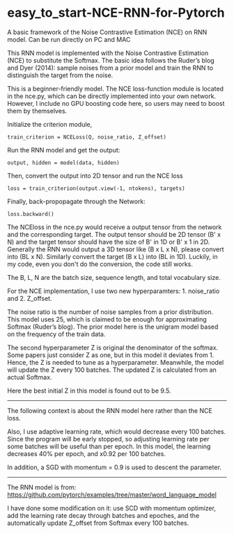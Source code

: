 # easy_to_start-NCE-RNN-for-Pytorch
A basic framework of the Noise Contrastive Estimation (NCE) on RNN model. Can be run directly on PC and MAC



This RNN model is implemented with the Noise Contrastive Estimation (NCE) to substitute the Softmax. The basic idea follows the Ruder’s blog and Dyer (2014): sample noises from a prior model and train the RNN to distinguish the target from the noise.

This is a beginner-friendly model. The NCE loss-function module is located in the nce.py, which can be directly implemented into your own network. However, I include no GPU boosting code here, so users may need to boost them by themselves.


Initialize the criterion module,

`train_criterion = NCELoss(Q, noise_ratio, Z_offset)`


Run the RNN model and get the output:

`output, hidden = model(data, hidden)`

Then, convert the output into 2D tensor and run the NCE loss

`loss = train_criterion(output.view(-1, ntokens), targets)`

Finally, back-propopagate through the Network:

`loss.backward()`

The NCEloss in the nce.py would receive a output tensor from the network and the corresponding target. The output tensor should be 2D tensor (B' x N) and the target tensor should have the size of B' in 1D or B' x 1 in 2D. Generally the RNN would output a 3D tensor like (B x L x N), please convert into (BL x N). Similarly convert the target (B x L) into (BL in 1D). Luckily, in my code, even you don't do the conversion, the code still works.

The B, L, N are the batch size, sequence length, and total vocabulary size.

For the NCE implementation, I use two new hyperparamters:  1. noise_ratio and 2. Z_offset. 

The noise ratio is the number of noise samples from a prior distribution. This model uses 25, which is claimed to be enough for approximating Softmax (Ruder’s blog). The prior model here is the unigram model based on the frequency of the train data. 

The second hyperparameter Z is original the denominator of the softmax. Some papers just consider Z as one, but in this model it deviates from 1. Hence, the Z is needed to tune as a hyperparameter. Meanwhile, the model will update the Z every 100 batches. The updated Z is calculated from an actual Softmax.

Here the best initial Z in this model is found out to be 9.5.

------------------------------------------------------------------------------------------------------------------------------
The following context is about the RNN model here rather than the NCE loss.

Also, I use adaptive learning rate, which would decrease every 100 batches. Since the program will be early stopped, so adjusting learning rate per some batches will be useful than per epoch. In this model, the learning decreases 40% per epoch, and x0.92 per 100 batches.

In addition, a SGD with momentum = 0.9 is used to descent the parameter.

------------------------------------------------------------------------------------------------------------------------------
The RNN model is from: https://github.com/pytorch/examples/tree/master/word_language_model

I have done some modification on it: use SCD with momentum optimizer, add the learning rate decay through batches and epoches, and the automatically update Z_offset from Softmax every 100 batches.
